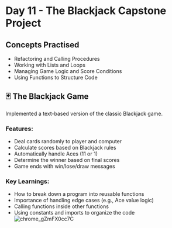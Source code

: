 # Day 11 - The Blackjack Capstone Project

## Concepts Practised
- Refactoring and Calling Procedures
- Working with Lists and Loops
- Managing Game Logic and Score Conditions
- Using Functions to Structure Code

## 🃏 The Blackjack Game
Implemented a text-based version of the classic Blackjack game.

### Features:
- Deal cards randomly to player and computer
- Calculate scores based on Blackjack rules
- Automatically handle Aces (11 or 1)
- Determine the winner based on final scores
- Game ends with win/lose/draw messages

### Key Learnings:
- How to break down a program into reusable functions
- Importance of handling edge cases (e.g., Ace value logic)
- Calling functions inside other functions
- Using constants and imports to organize the code
![chrome_gZmFX0cc7C](https://github.com/user-attachments/assets/2d83c9de-b7ab-4435-b201-c5c9e0cec94b)

